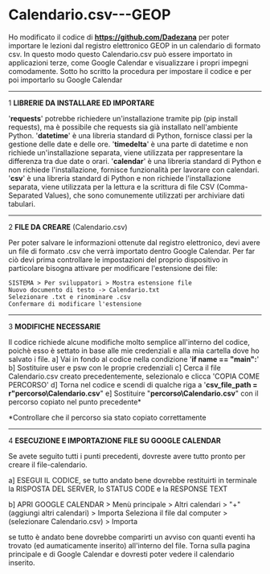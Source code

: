 # Calendario.csv---GEOP
Ho modificato il codice di **https://github.com/Dadezana** per poter importare le lezioni dal registro elettronico GEOP in un calendario di formato csv. In questo modo questo Calendario.csv può essere importato in applicazioni terze, come Google Calendar e visualizzare i propri impegni comodamente.
Sotto ho scritto la procedura per impostare il codice e per poi importarlo su Google Calendar

-----------------------------------------------------------------------------------------------------------------------------
1 **LIBRERIE DA INSTALLARE ED IMPORTARE**

'**requests**' potrebbe richiedere un'installazione tramite pip (pip install requests), ma è possibile che requests sia già installato nell'ambiente Python.
'**datetime**' è una libreria standard di Python, fornisce classi per la gestione delle date e delle ore.
'**timedelta**' è una parte di datetime e non richiede un'installazione separata, viene utilizzata per rappresentare la differenza tra due date o orari.
'**calendar**' è una libreria standard di Python e non richiede l'installazione, fornisce funzionalità per lavorare con calendari.
'**csv**' è una libreria standard di Python e non richiede l'installazione separata, viene utilizzata per la lettura e la scrittura di file CSV (Comma-Separated Values), che sono comunemente utilizzati per archiviare dati tabulari.

-----------------------------------------------------------------------------------------------------------------------------
2 **FILE DA CREARE** (Calendario.csv)

Per poter salvare le informazioni ottenute dal registro elettronico, devi avere un file di formato .csv che verrà importato dentro Google Calendar.
Per far ciò devi prima controllare le impostazioni del proprio dispositivo in particolare bisogna attivare per modificare l'estensione dei file:

	SISTEMA > Per sviluppatori > Mostra estensione file
	Nuovo documento di testo -> Calendario.txt
	Selezionare .txt e rinominare .csv
	Confermare di modificare l'estensione

-----------------------------------------------------------------------------------------------------------------------------
3 **MODIFICHE NECESSARIE**

Il codice richiede alcune modifiche molto semplice all'interno del codice, poichè esso è settato in base alle mie credenziali e alla mia cartella dove ho salvato i file.
a] Vai in fondo al codice nella condizione '**if __name__ == "__main__":**'
b] Sostituire user e psw con le proprie credenziali
c] Cerca il file Calendario.csv creato precedentemente, selezionalo e clicca 'COPIA COME PERCORSO'
d] Torna nel codice e scendi di qualche riga a '**csv_file_path = r"percorso\Calendario.csv**"
e] Sostituire "**percorso\Calendario.csv**" con il percorso copiato nel punto precedente*

*Controllare che il percorso sia stato copiato correttamente

-----------------------------------------------------------------------------------------------------------------------------
4 **ESECUZIONE E IMPORTAZIONE FILE SU GOOGLE CALENDAR**

Se avete seguito tutti i punti precedenti, dovreste avere tutto pronto per creare il file-calendario.

a] ESEGUI IL CODICE, se tutto andato bene dovrebbe restituirti in terminale la RISPOSTA DEL SERVER, lo STATUS CODE e la RESPONSE TEXT 

b] APRI GOOGLE CALENDAR > Menù principale > Altri calendari > "+" (aggiungi altri calendari) > Importa
   Seleziona il file dal computer > (selezionare Calendario.csv) > Importa

se tutto è andato bene dovrebbe comparirti un avviso con quanti eventi ha trovato (ed aumaticamente inserito) all'interno del file. Torna sulla pagina principale e di Google Calendar e dovresti poter vedere il calendario inserito.






